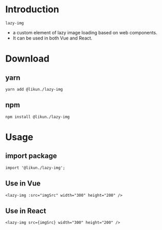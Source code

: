 # Introduction
`lazy-img`

- a custom element of lazy image loading based on web components.
- It can be used in both Vue and React.
# Download
## yarn
```
yarn add @likun./lazy-img
```
## npm
```
npm install @likun./lazy-img
```
# Usage
## import package
```
import '@likun./lazy-img';
```
## Use in Vue
```
<lazy-img :src="imgSrc" width="300" height="200" />
```
## Use in React
```
<lazy-img src={imgSrc} width="300" height="200" />
```
